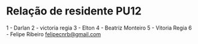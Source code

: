 # Relação de residente PU12 
1 - Darlan
2 - victoria regia 
3 - Elton
4 - Beatriz Monteiro
5 - Vitoria Regia
6 - Felipe Ribeiro                 felipecnrb@gmail.com
